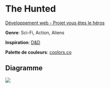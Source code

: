 # The Hunted
[Développement web - Projet vous êtes le héros](https://smnarnold.com/projets/vous-etes-le-heros)

**Genre**: Sci-Fi, Action, Aliens

**Inspiration**: [D&D](https://www.dandwiki.com/wiki/)

**Palette de couleurs**: [coolors.co](https://coolors.co/524543-604a35-a39578-ddc192-135756-5a7d68)

## Diagramme

![](./asset/image/shema.png)
